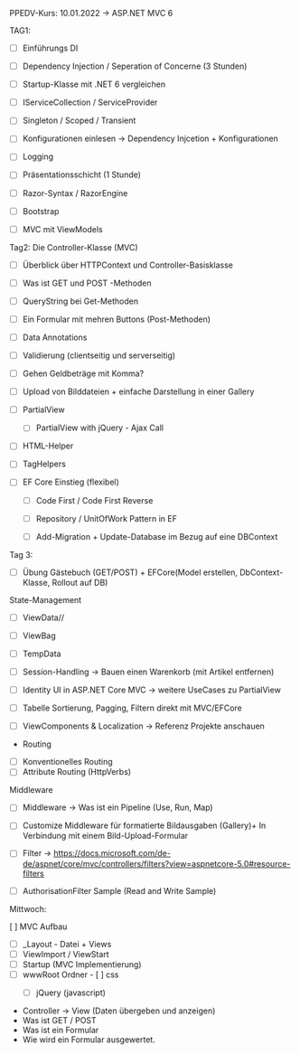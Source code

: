 ﻿PPEDV-Kurs: 10.01.2022 -> ASP.NET MVC 6

TAG1:
- [ ] Einführungs DI 
- [ ] Dependency Injection / Seperation of Concerne (3 Stunden) 
- [ ] Startup-Klasse mit .NET 6 vergleichen 

- [ ] IServiceCollection / ServiceProvider
- [ ] Singleton / Scoped / Transient 
- [ ] Konfigurationen einlesen -> Dependency Injcetion + Konfigurationen
- [ ] Logging 
- [ ] Präsentationsschicht (1 Stunde) 
- [ ] Razor-Syntax / RazorEngine 
- [ ] Bootstrap
- [ ] MVC mit ViewModels

Tag2:
Die Controller-Klasse (MVC)
- [ ] Überblick über HTTPContext und Controller-Basisklasse
- [ ] Was ist GET und POST -Methoden
- [ ] QueryString bei Get-Methoden
- [ ] Ein Formular mit mehren Buttons (Post-Methoden)
- [ ] Data Annotations 
- [ ] Validierung (clientseitig und serverseitig)
- [ ] Gehen Geldbeträge mit Komma?
- [ ] Upload von Bilddateien + einfache Darstellung in einer Gallery

- [ ] PartialView
  - [ ] PartialView with jQuery - Ajax Call
- [ ] HTML-Helper
- [ ] TagHelpers

- [ ] EF Core Einstieg (flexibel)
  - [ ] Code First / Code First Reverse
  - [ ] Repository / UnitOfWork Pattern in EF
  - [ ] Add-Migration + Update-Database im Bezug auf eine DBContext 



Tag 3:
- [ ] Übung Gästebuch (GET/POST) + EFCore(Model erstellen, DbContext-Klasse, Rollout auf DB)

State-Management
- [ ] ViewData//
- [ ] ViewBag
- [ ] TempData
- [ ] Session-Handling -> Bauen einen Warenkorb (mit Artikel entfernen)
- [ ] Identity UI in ASP.NET Core MVC -> weitere UseCases zu PartialView

- [ ] Tabelle Sortierung, Pagging, Filtern direkt mit MVC/EFCore 
- [ ] ViewComponents & Localization -> Referenz Projekte anschauen


- Routing
- [ ] Konventionelles Routing
- [ ] Attribute Routing (HttpVerbs)

Middleware
- [ ] Middleware -> Was ist ein Pipeline (Use, Run, Map)
- [ ] Customize Middleware für formatierte Bildausgaben (Gallery)+ In Verbindung mit einem Bild-Upload-Formular
- [ ] Filter -> https://docs.microsoft.com/de-de/aspnet/core/mvc/controllers/filters?view=aspnetcore-5.0#resource-filters
- [ ] AuthorisationFilter Sample (Read and Write Sample)



Mittwoch: 

[ ] MVC Aufbau 
   - [ ] _Layout - Datei + Views
   - [ ] ViewImport / ViewStart 
   - [ ] Startup (MVC Implementierung)
   - [ ] wwwRoot Ordner 
	- [ ] css
        - [ ] jQuery (javascript) 


   - Controller -> View (Daten übergeben und anzeigen) 
   - Was ist GET / POST  
   - Was ist ein Formular
   - Wie wird ein Formular ausgewertet. 
 



